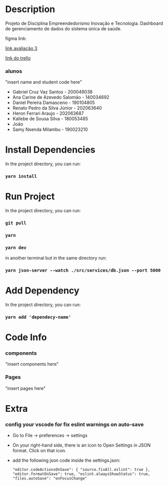 # Description

Projeto de Disciplina Empreendedorismo Inovação e Tecnologia.
Dashboard de gerenciamento de dados do sistema única de saúde.

figma link:

[link avaliação 3](https://docs.google.com/document/d/12p76yPck3DUdVHmIkHKygV835GlPi5c2/edit)

[link do trello](https://trello.com/b/PLOmuvlP/o-mel-do-guibson)

### alunos

"insert name and student code here"

- Gabriel Cruz Vaz Santos - 200049038
- Ana Carine de Azevedo Salomão - 140034692
- Daniel Pereira Damasceno - 190104805
- Renato Pedro da Silva Júnior - 202063640
- Heron Ferrari Araujo - 202063687
- Kallebe de Sousa Silva - 180053485
- João
- Samy Nsenda Milambu - 190023210

# Install Dependencies

In the project directory, you can run:

### `yarn install`

# Run Project

In the project directory, you can run:

### `git pull`

### `yarn`

### `yarn dev`

in another terminal but in the same directory run:

### `yarn json-server --watch ./src/services/db.json --port 5000`

# Add Dependency

In the project directory, you can run:

### `yarn add 'dependecy-name'`

# Code Info

### components

"insert components here"

### Pages

"insert pages here"

# Extra

### config your vscode for fix eslint warnings on auto-save

- Go to File -> preferences -> settings
- On your right-hand side, there is an icon to Open Settings in JSON format. Click on that icon.
- add the following json code inside the settings.json:

  `"editor.codeActionsOnSave": { "source.fixAll.eslint": true }, "editor.formatOnSave": true, "eslint.alwaysShowStatus": true, "files.autoSave": "onFocusChange"`
